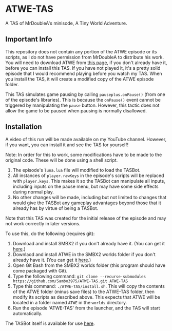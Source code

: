 # ATWE-TAS
A TAS of MrDoubleA's minisode, A Tiny World Adventure.

## Important Info

This repository does not contain any portion of the ATWE episode or its scripts, as I do not have permission from MrDoubleA to distribute his work. You will need to download ATWE from [this page](https://www.supermariobrosx.org/forums/viewtopic.php?f=36&t=27087), if you don't already have it, before you can install this TAS. If you have not played it, it's a pretty solid episode that I would recommend playing before you watch my TAS. When you install the TAS, it will create a modified copy of the ATWE episode folder.

This TAS simulates game pausing by calling `pauseplus.onPause()` (from one of the episode's libraries). This is because the `onPause()` event cannot be triggered by manipulating the `pause` button. However, this tactic does not allow the game to be paused when pausing is normally disallowed.

## Installation

A video of this run will be made available on my YouTube channel. However, if you want, you can install it and see the TAS for yourself!

Note: In order for this to work, some modifications have to be made to the original code. These will be done using a shell script.

1. The episode's `luna.lua` file will modified to load the TASBot.
2. All instances of `player.rawKeys` in the episode's scripts will be replaced with `player.keys`. This makes it so the TASBot can manipulate all inputs, including inputs on the pause menu, but may have some side effects during normal play.
3. No other changes will be made, including but not limited to changes that would give the TASBot any gameplay advantages beyond those that it already has by virtue of being a TASBot.

Note that this TAS was created for the initial release of the episode and may not work correctly in later versions.

To use this, do the following (requires git):

1. Download and install SMBX2 if you don't already have it. (You can get it [here](http://codehaus.moe/downloads.php?).)
2. Downlaod and install ATWE in the SMBX2 worlds folder if you don't already have it. (You can get it [here](https://www.supermariobrosx.org/forums/viewtopic.php?f=36&t=27087).)
3. Open Git Bash from the SMBX2 worlds folder (this program should have come packaged with Git).
4. Type the following command: `git clone --recurse-submodules https://github.com/Sambo3975/ATWE-TAS.git ATWE-TAS`
5. Type this command: `./ATWE-TAS/install.sh`. This will copy the contents of the ATWE folder (minus save files) to the ATWE-TAS folder, then modify its scripts as described above. This expects that ATWE will be located in a folder named `ATWE` in the `worlds` directory.
6. Run the episode 'ATWE-TAS' from the launcher, and the TAS will start automatically.

The TASBot itself is available for use [here](https://github.com/Sambo3975/__speedrun).
